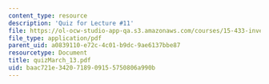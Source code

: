 ```yaml
---
content_type: resource
description: 'Quiz for Lecture #11'
file: https://ol-ocw-studio-app-qa.s3.amazonaws.com/courses/15-433-investments-spring-2003/baac721e3420718909155750806a990b_quizMarch_13.pdf
file_type: application/pdf
parent_uid: a0839110-e72c-4c01-b9dc-9ae6137bbe87
resourcetype: Document
title: quizMarch_13.pdf
uid: baac721e-3420-7189-0915-5750806a990b
---
```

